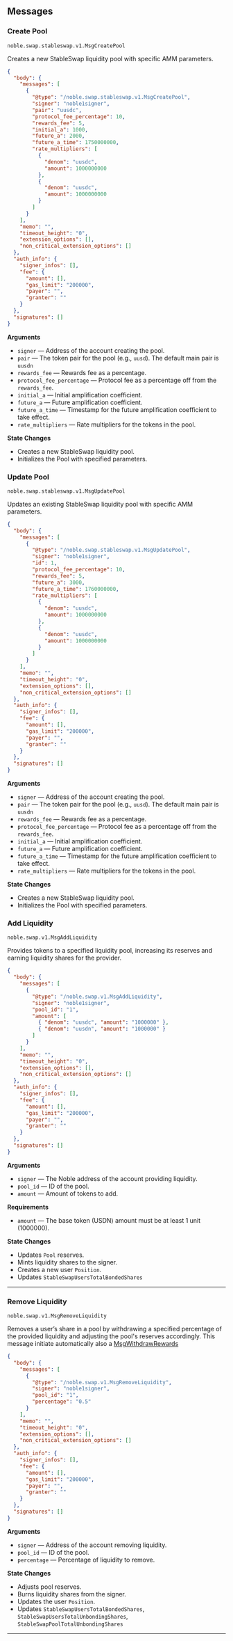 ## Messages

### Create Pool
`noble.swap.stableswap.v1.MsgCreatePool`

Creates a new StableSwap liquidity pool with specific AMM parameters.

```json
{
  "body": {
    "messages": [
      {
        "@type": "/noble.swap.stableswap.v1.MsgCreatePool",
        "signer": "noble1signer",
        "pair": "uusdc",
        "protocol_fee_percentage": 10,
        "rewards_fee": 5,
        "initial_a": 1000,
        "future_a": 2000,
        "future_a_time": 1750000000,
        "rate_multipliers": [
          {
            "denom": "uusdc",
            "amount": 1000000000
          },
          {
            "denom": "uusdc",
            "amount": 1000000000
          }
        ]
      }
    ],
    "memo": "",
    "timeout_height": "0",
    "extension_options": [],
    "non_critical_extension_options": []
  },
  "auth_info": {
    "signer_infos": [],
    "fee": {
      "amount": [],
      "gas_limit": "200000",
      "payer": "",
      "granter": ""
    }
  },
  "signatures": []
}
```

**Arguments**
- `signer` — Address of the account creating the pool.
- `pair` — The token pair for the pool (e.g., `uusd`). The default main pair is `uusdn`
- `rewards_fee` — Rewards fee as a percentage.
- `protocol_fee_percentage` — Protocol fee as a percentage off from the `rewards_fee`.
- `initial_a` — Initial amplification coefficient.
- `future_a` — Future amplification coefficient.
- `future_a_time` — Timestamp for the future amplification coefficient to take effect.
- `rate_multipliers` — Rate multipliers for the tokens in the pool.

**State Changes**
- Creates a new StableSwap liquidity pool.
- Initializes the Pool with specified parameters.

### Update Pool
`noble.swap.stableswap.v1.MsgUpdatePool`

Updates an existing StableSwap liquidity pool with specific AMM parameters.

```json
{
  "body": {
    "messages": [
      {
        "@type": "/noble.swap.stableswap.v1.MsgUpdatePool",
        "signer": "noble1signer",
        "id": 1,
        "protocol_fee_percentage": 10,
        "rewards_fee": 5,
        "future_a": 3000,
        "future_a_time": 1760000000,
        "rate_multipliers": [
          {
            "denom": "uusdc",
            "amount": 1000000000
          },
          {
            "denom": "uusdc",
            "amount": 1000000000
          }
        ]
      }
    ],
    "memo": "",
    "timeout_height": "0",
    "extension_options": [],
    "non_critical_extension_options": []
  },
  "auth_info": {
    "signer_infos": [],
    "fee": {
      "amount": [],
      "gas_limit": "200000",
      "payer": "",
      "granter": ""
    }
  },
  "signatures": []
}
```

**Arguments**
- `signer` — Address of the account creating the pool.
- `pair` — The token pair for the pool (e.g., `uusd`). The default main pair is `uusdn`
- `rewards_fee` — Rewards fee as a percentage.
- `protocol_fee_percentage` — Protocol fee as a percentage off from the `rewards_fee`.
- `initial_a` — Initial amplification coefficient.
- `future_a` — Future amplification coefficient.
- `future_a_time` — Timestamp for the future amplification coefficient to take effect.
- `rate_multipliers` — Rate multipliers for the tokens in the pool.

**State Changes**
- Creates a new StableSwap liquidity pool.
- Initializes the Pool with specified parameters.

### Add Liquidity
`noble.swap.v1.MsgAddLiquidity`

Provides tokens to a specified liquidity pool, increasing its reserves and earning liquidity shares for the provider.

```json
{
  "body": {
    "messages": [
      {
        "@type": "/noble.swap.v1.MsgAddLiquidity",
        "signer": "noble1signer",
        "pool_id": "1",
        "amount": [
          { "denom": "uusdc", "amount": "1000000" },
          { "denom": "uusdn", "amount": "1000000" }
        ]
      }
    ],
    "memo": "",
    "timeout_height": "0",
    "extension_options": [],
    "non_critical_extension_options": []
  },
  "auth_info": {
    "signer_infos": [],
    "fee": {
      "amount": [],
      "gas_limit": "200000",
      "payer": "",
      "granter": ""
    }
  },
  "signatures": []
}
```

**Arguments**
- `signer` — The Noble address of the account providing liquidity.
- `pool_id` — ID of the pool.
- `amount` — Amount of tokens to add.

**Requirements**
- `amount` — The base token (USDN) amount must be at least 1 unit (1000000).

**State Changes**
- Updates `Pool` reserves.
- Mints liquidity shares to the signer.
- Creates a new user `Position`.
- Updates `StableSwapUsersTotalBondedShares`

---

### Remove Liquidity
`noble.swap.v1.MsgRemoveLiquidity`

Removes a user’s share in a pool by withdrawing a specified percentage of the provided liquidity and adjusting the pool's reserves accordingly. This message initiate automatically also a [MsgWithdrawRewards](02_messages.md#withdraw-rewards)

```json
{
  "body": {
    "messages": [
      {
        "@type": "/noble.swap.v1.MsgRemoveLiquidity",
        "signer": "noble1signer",
        "pool_id": "1",
        "percentage": "0.5"
      }
    ],
    "memo": "",
    "timeout_height": "0",
    "extension_options": [],
    "non_critical_extension_options": []
  },
  "auth_info": {
    "signer_infos": [],
    "fee": {
      "amount": [],
      "gas_limit": "200000",
      "payer": "",
      "granter": ""
    }
  },
  "signatures": []
}
```

**Arguments**
- `signer` — Address of the account removing liquidity.
- `pool_id` — ID of the pool.
- `percentage` — Percentage of liquidity to remove.

**State Changes**
- Adjusts pool reserves.
- Burns liquidity shares from the signer.
- Updates the user `Position`.
- Updates `StableSwapUsersTotalBondedShares`, `StableSwapUsersTotalUnbondingShares`, `StableSwapPoolTotalUnbondingShares`

---
